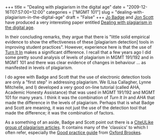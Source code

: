 +++
title = "Dealing with plagiarism in the digital age"
date = "2009-12-16T07:57:00+12:00"
categories = ["MGMT 101"]
slug = "dealing-with-plagiarism-in-the-digital-age"
draft = "False"
+++
[Jo Badge](http://drbadgr.wordpress.com/) and [Jon
Scott](http://www2.le.ac.uk/departments/cpp/staff/scott) have produced a
very interesting paper entitled [Dealing with plagiarism in the digital
age](http://evidencenet.pbworks.com/Dealing-with-plagiarism-in-the-digital-age).

In their concluding remarks, they argue that there is "little solid
empirical evidence to show the effectiveness of these [plagiarism
detection] tools in improving student practices". However, experience
here is that the use of [Turn It In](http://www.turnitin.com/) makes a
significant difference. I recall that a few years ago I did some pretty
sound analysis of levels of plagiarism in MGMT 191/192 and in MGMT 101
and there was clear evidence of changes in behaviour ... as manifested
in levels of plagiarism.

I do agree with Badge and Scott that the use of electronic detection
tools are only a "first step" in addressing plagiarism. We (Lisa
Callagher, Lynne Mitchelle, and I) developed a very good on-line
tutorial (called AHA, Academic Honesty Assistance) that was used in MGMT
191/192 and MGMT 101 for many years. I think it was the combination of
_Turn It In_ and _AHA_ that made the difference in the levels of
plagiarism. Perhaps that is what Badge and Scott are meaning, it was not
just the use of the detection tool that made the difference; it was the
combination of factors.

As a something of an aside, Badge and Scott point out there is a
[CiteULike group of plagiarism
articles](http://www.citeulike.org/group/11256). It contains many of the
'classics' to which I often refer, especially the [Good practice
guide](http://www.jisc.ac.uk/media/documents/programmes/plagiarism/brookes.pdf)
from [Oxford Brookes](http://www.brookes.ac.uk/).

